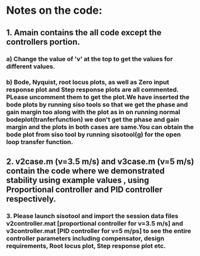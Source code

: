 <h1> Notes on the code: </h1>
<h2> 1. Amain contains the all code except the controllers portion. 
<h3> a) Change the value of 'v' at the top to get the values for different values.
<h3> b) Bode, Nyquist, root locus plots, as well as Zero input response plot and Step response plots are all commented. PLease uncomment them to get the plot.We have inserted the bode plots by running siso tools so that we get the phase and gain margin too along with the plot as in on running normal bodeplot(tranferfunction) we don't get the phase and gain margin and the plots in both cases are same.You can obtain the bode plot from siso tool by running sisotool(g) for the open loop transfer function.
<h2> 2. v2case.m (v=3.5 m/s) and v3case.m (v=5 m/s) contain the code where we demonstrated stability using example values , using Proportional controller and PID controller respectively.
<h3> 3. Please launch sisotool and import the session data files v2controller.mat [proportional controller for v=3.5 m/s]   and v3controller.mat [PID controller for v=5 m/ps]  to see the entire controller parameters including compensator, design requirements, Root locus plot, Step response plot etc.
